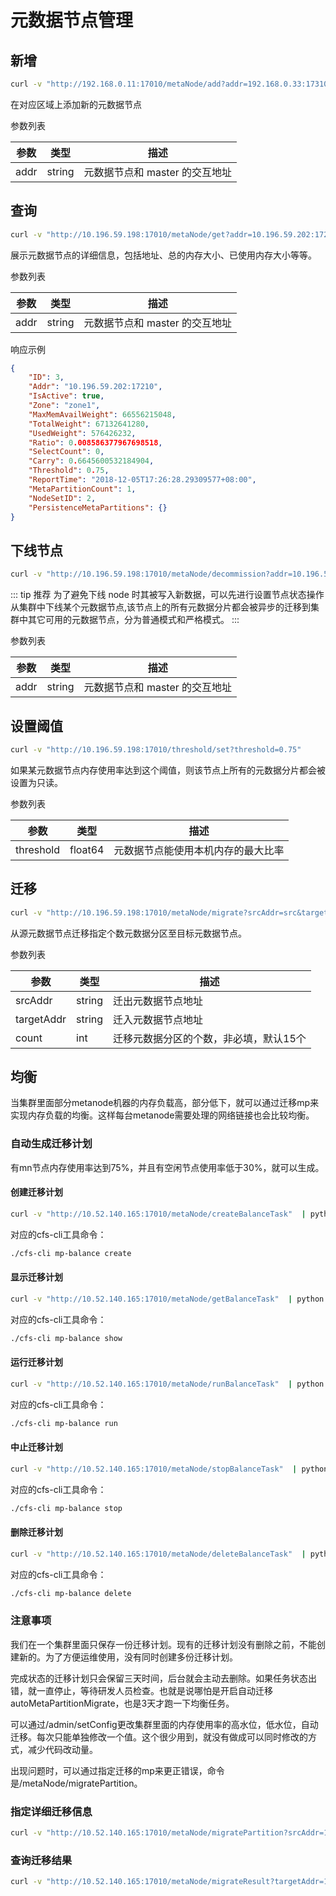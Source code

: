 # 元数据节点管理

## 新增

``` bash
curl -v "http://192.168.0.11:17010/metaNode/add?addr=192.168.0.33:17310"
```

在对应区域上添加新的元数据节点

参数列表

| 参数   | 类型     | 描述                |
|------|--------|-------------------|
| addr | string | 元数据节点和 master 的交互地址 |

## 查询

``` bash
curl -v "http://10.196.59.198:17010/metaNode/get?addr=10.196.59.202:17210"  | python -m json.tool
```

展示元数据节点的详细信息，包括地址、总的内存大小、已使用内存大小等等。

参数列表

| 参数   | 类型     | 描述                |
|------|--------|-------------------|
| addr | string | 元数据节点和 master 的交互地址 |

响应示例

``` json
{
    "ID": 3,
    "Addr": "10.196.59.202:17210",
    "IsActive": true,
    "Zone": "zone1",
    "MaxMemAvailWeight": 66556215048,
    "TotalWeight": 67132641280,
    "UsedWeight": 576426232,
    "Ratio": 0.008586377967698518,
    "SelectCount": 0,
    "Carry": 0.6645600532184904,
    "Threshold": 0.75,
    "ReportTime": "2018-12-05T17:26:28.29309577+08:00",
    "MetaPartitionCount": 1,
    "NodeSetID": 2,
    "PersistenceMetaPartitions": {}
}
```

## 下线节点

``` bash
curl -v "http://10.196.59.198:17010/metaNode/decommission?addr=10.196.59.202:17210" 
```

::: tip 推荐
为了避免下线 node 时其被写入新数据，可以先进行设置节点状态操作从集群中下线某个元数据节点,该节点上的所有元数据分片都会被异步的迁移到集群中其它可用的元数据节点，分为普通模式和严格模式。
:::

参数列表

| 参数   | 类型     | 描述                |
|------|--------|-------------------|
| addr | string | 元数据节点和 master 的交互地址 |

## 设置阈值

``` bash
curl -v "http://10.196.59.198:17010/threshold/set?threshold=0.75"
```

如果某元数据节点内存使用率达到这个阈值，则该节点上所有的元数据分片都会被设置为只读。

参数列表

| 参数        | 类型      | 描述                |
|-----------|---------|-------------------|
| threshold | float64 | 元数据节点能使用本机内存的最大比率 |

## 迁移

``` bash
curl -v "http://10.196.59.198:17010/metaNode/migrate?srcAddr=src&targetAddr=dst&count=3"
```

从源元数据节点迁移指定个数元数据分区至目标元数据节点。

参数列表

| 参数         | 类型     | 描述                   |
|------------|--------|----------------------|
| srcAddr    | string | 迁出元数据节点地址            |
| targetAddr | string | 迁入元数据节点地址            |
| count      | int    | 迁移元数据分区的个数，非必填，默认15个 |

## 均衡

当集群里面部分metanode机器的内存负载高，部分低下，就可以通过迁移mp来实现内存负载的均衡。这样每台metanode需要处理的网络链接也会比较均衡。

### 自动生成迁移计划

有mn节点内存使用率达到75%，并且有空闲节点使用率低于30%，就可以生成。

#### 创建迁移计划

``` bash
curl -v "http://10.52.140.165:17010/metaNode/createBalanceTask"  | python -m json.tool
```

对应的cfs-cli工具命令：

``` bash
./cfs-cli mp-balance create
```

#### 显示迁移计划

``` bash
curl -v "http://10.52.140.165:17010/metaNode/getBalanceTask"  | python -m json.tool
```

对应的cfs-cli工具命令：

``` bash
./cfs-cli mp-balance show
```

#### 运行迁移计划

``` bash
curl -v "http://10.52.140.165:17010/metaNode/runBalanceTask"  | python -m json.tool
```

对应的cfs-cli工具命令：

``` bash
./cfs-cli mp-balance run
```

#### 中止迁移计划

``` bash
curl -v "http://10.52.140.165:17010/metaNode/stopBalanceTask"  | python -m json.tool
```

对应的cfs-cli工具命令：

``` bash
./cfs-cli mp-balance stop
```

#### 删除迁移计划

``` bash
curl -v "http://10.52.140.165:17010/metaNode/deleteBalanceTask"  | python -m json.tool
```

对应的cfs-cli工具命令：

``` bash
./cfs-cli mp-balance delete
```

### 注意事项

我们在一个集群里面只保存一份迁移计划。现有的迁移计划没有删除之前，不能创建新的。为了方便运维使用，没有同时创建多份迁移计划。

完成状态的迁移计划只会保留三天时间，后台就会主动去删除。如果任务状态出错，就一直停止，等待研发人员检查。也就是说哪怕是开启自动迁移autoMetaPartitionMigrate，也是3天才跑一下均衡任务。

可以通过/admin/setConfig更改集群里面的内存使用率的高水位，低水位，自动迁移。每次只能单独修改一个值。这个很少用到，就没有做成可以同时修改的方式，减少代码改动量。

出现问题时，可以通过指定迁移的mp来更正错误，命令是/metaNode/migratePartition。

### 指定详细迁移信息

``` bash
curl -v "http://10.52.140.165:17010/metaNode/migratePartition?srcAddr=10.52.140.165:17210&targetAddr=10.52.140.102:17210&id=13"
```

### 查询迁移结果

``` bash
curl -v "http://10.52.140.165:17010/metaNode/migrateResult?targetAddr=10.52.140.165:17210&id=13"  | python -m json.tool
```